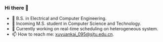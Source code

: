 ### Hi there 👋

- 🏫 B.S. in Electrical and Computer Engineering.
- 🔭 Incoming M.S. student in Computer Science and Technology.
- 🌱 Currently working on real-time scheduling on heterogeneous system.
- 📫 How to reach me: xuyuankai_095@sjtu.edu.cn.


<!--
**Xu-8482/Xu-8482** is a ✨ _special_ ✨ repository because its `README.md` (this file) appears on your GitHub profile.

Here are some ideas to get you started:


- 🌱 I’m currently learning ...
- 👯 I’m looking to collaborate on ...
- 🤔 I’m looking for help with ...
- 💬 Ask me about ...

- 😄 Pronouns: ...
- ⚡ Fun fact: ...
-->
